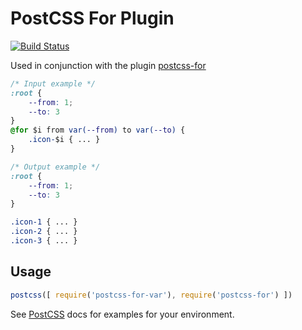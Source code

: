 # PostCSS For Plugin
[![Build Status](https://travis-ci.org/gitscrum/postcss-for-variables.svg)](https://travis-ci.org/gitscrum/postcss-for-variables)

Used in conjunction with the plugin [postcss-for](https://github.com/antyakushev/postcss-for)



```css
/* Input example */
:root {
	--from: 1;
	--to: 3
}
@for $i from var(--from) to var(--to) {
	.icon-$i { ... }
}
```

```css
/* Output example */
:root {
	--from: 1;
	--to: 3
}

.icon-1 { ... }
.icon-2 { ... }
.icon-3 { ... }

```

## Usage

```js
postcss([ require('postcss-for-var'), require('postcss-for') ])
```

See [PostCSS](https://github.com/postcss/postcss) docs for examples for your environment.
